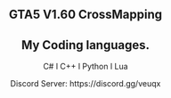 <h2 align="center">GTA5 V1.60 CrossMapping</h2>
<h2 align="center">My Coding languages.</h2>
<p align="center">C# l C++ l Python l Lua</p>
</p>

<p align="center">Discord Server: https://discord.gg/veuqx
